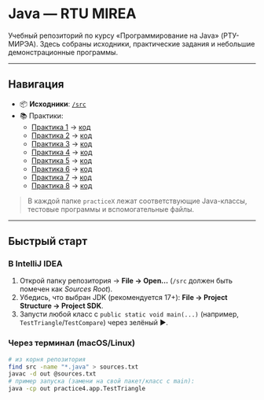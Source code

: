 # Java — RTU MIREA

Учебный репозиторий по курсу «Программирование на Java» (РТУ-МИРЭА). Здесь собраны исходники, практические задания и небольшие демонстрационные программы.

---

## Навигация

- 📦 **Исходники**: [`/src`](./src)
- 📚 Практики:
    - [Практика 1](./ПнЯД_практика_1.docx) → [код](./src/practice1)
    - [Практика 2](./ПнЯД_практика_2.docx) → [код](./src/practice2)
    - [Практика 3](./ПнЯД_практика_3.docx) → [код](./src/practice3)
    - [Практика 4](./ПнЯД_практика_4.docx) → [код](./src/practice4)
    - [Практика 5](./ПнЯД_практика_5.docx) → [код](./src/practice5)
    - [Практика 6](./ПнЯД_практика_6.docx) → [код](./src/practice6)
    - [Практика 7](./ПнЯД_практика_7.docx) → [код](./src/practice7)
    - [Практика 8](./ПнЯД_практика_8.docx) → [код](./src/practice8)

> В каждой папке `practiceX` лежат соответствующие Java-классы, тестовые программы и вспомогательные файлы.

---

## Быстрый старт

### В IntelliJ IDEA
1. Открой папку репозитория → **File → Open…** (`/src` должен быть помечен как *Sources Root*).
2. Убедись, что выбран JDK (рекомендуется 17+): **File → Project Structure → Project SDK**.
3. Запусти любой класс с `public static void main(...)` (например, `TestTriangle`/`TestCompare`) через зелёный ▶.

### Через терминал (macOS/Linux)
```bash
# из корня репозитория
find src -name "*.java" > sources.txt
javac -d out @sources.txt
# пример запуска (замени на свой пакет/класс с main):
java -cp out practice4.app.TestTriangle